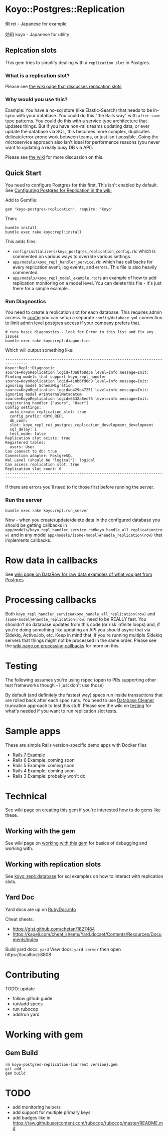 # Koyo::Postgres::Replication

例 rei - Japanese for example 

効用 koyo - Japanese for utility

## Replcation slots

This gem tries to simplify dealing with a `replication slot` in Postgres. 

### What is a replication slot?

Please see [the wiki page that discusses replication
slots](https://github.com/wiseleyb/koyo-postgres-replication/wiki/What-is-replication%3F)

### Why would you use this?

Example: You have a no-sql store (like Elastic-Search) that needs to be in-sync
with your database. You could do this "the Rails way" with `after-save` type
patterns. You could do this with a service type architecture that updates
things. But if you have non-rails teams updating data, or ever update the
database via SQL, this becomes more complex, duplicates delicate/error-prone
work between teams, or just isn't possible. Going the microservice approach
also isn't ideal for performance reasons (you never want to updating a really
busy DB via API). 

Please see [the
wiki](https://github.com/wiseleyb/koyo-postgres-replication/wiki/What-is-replication%3F)
for more discussion on this.

## Quick Start

You need to configure Postgres for this first. This isn't enabled by default.
See [Configuring Postgres for Replication in the
wiki](https://github.com/wiseleyb/koyo-postgres-replication/wiki/Configuring-Postgres-for-Replication)

Add to Gemfile:

```
gem 'koyo-postgres-replication', require: 'koyo'
```

Then:

```
bundle install
bundle exec rake koyo:repl:install
```

This adds files:

* `config/initializers/koyo_postgres_replication_config.rb`: which is commented
  on various ways to override various settings.
* `app/models/koyo_repl_handler_service.rb`: which has call backs for every
  replication event, log events, and errors. This file is also heavily
commented.
* `app/models/koyo_repl_model_example.rb`: is an example of how to add
  replication monitoring on a model level. You can delete this file - it's just
there for a simple example. 

### Run Diagnostics

You need to create a replication slot for each database. This requires admin
access. In
[config](https://github.com/wiseleyb/koyo-postgres-replication/blob/main/lib/koyo/repl/templates/koyo_postgres_replication_config.txt)
you can setup a separate `config/database.yml` connection to limit admin level
postgres access if your company prefers that.

```
# runs basic diagnostics - look for Error in this list and fix any issues
bundle exec rake koyo:repl:diagnostics
```

Which will output something like:

```
--------------------------------------------------------------------------------
Koyo::Repl::Diagnostic
source=KoyoReplication logid=f3a8f68d3e level=info message=Init: Finding models that support koyo_repl_handler
source=KoyoReplication logid=410b6fd0d0 level=info message=Init: ignoring model SchemaMigration
source=KoyoReplication logid=b429e47251 level=info message=Init: ignoring model ArInternalMetadatum
source=KoyoReplication logid=6532a8ec76 level=info message=Init: registering handler ["users", "User"]
Config settings:
  auto_create_replication_slot: true
  config_prefix: KOYO_REPL
  db_conn:
  slot: koyo_repl_rei_postgres_replication_development_development
  sql_delay: 1
  test_mode: false
Replication slot exists: true
Registered tables:
  users: User
Can connect to db: true
Connection adapter: PostgreSQL
Wal Level (should be 'logical'): logical
Can access replication slot: true
Replication slot count: 0
--------------------------------------------------------------------------------
```

If there are errors you'll need to fix those first before running the server.

### Run the server

```
bundle exec rake koyo:repl:run_server
```

Now - when you create/update/delete data in the configured database you should
be getting callbacks in
`app/models/koyo_repl_handler_service.rb#koyo_handle_all_replication(row)` and
in any model `app/models/{some-model}#handle_replication(row)` that implements
callbacks.

# Row data in callbacks

See [wiki page on DataRow for raw data examples of what you get from
Postgres](https://github.com/wiseleyb/koyo-postgres-replication/wiki/Koyo::Repl::DataRow-data-spec)

# Processing callbacks

Both `koyo_repl_handler_service#koyo_handle_all_replication(row)` and
`{some-model}#handle_replication(row)` need to be REALLY fast. You shouldn't do
database updates from this code (or risk infinite loops) and, if you're doing
something like updating an API you should async that via Sidekiq, ActiveJob,
etc. Keep in mind that, if you're running multiple Sidekiq servers that things
might not be processed in the same order. Please see the [wiki page on
processing
callbacks](https://github.com/wiseleyb/koyo-postgres-replication/wiki/Processing-callbacks)
for more on this.

# Testing

The following assumes you're using rspec (open to PRs supporting other test
frameworks though - I just don't use those)

By default (and definitely the fastest way) specs run inside
transactions that are rolled back after each spec runs. You need to use
[Database Cleaner](https://github.com/DatabaseCleaner/database_cleaner)
truncation approach to test this stuff. Please see the wiki on
[testing](https://github.com/wiseleyb/koyo-postgres-replication/wiki/Testing)
for what's needed if you want to run replication slot tests.

# Sample apps

These are simple Rails version-specific demo apps with Docker files

* [Rails 7 Example](https://github.com/wiseleyb/rei-postgres-replication/tree/rails-7-example)
* Rails 6 Example: coming soon
* Rails 5 Example: coming soon
* Rails 4 Example: coming soon
* Rails 3 Example: probably won't do
 
# Technical 

See wiki page on [creating this
gem](https://github.com/wiseleyb/koyo-postgres-replication/wiki/Creating-this-GEM)
if you're interested how to do gems like these.

## Working with the gem

See wiki page on [working with this
gem](https://github.com/wiseleyb/koyo-postgres-replication/wiki/Developing-on-this-GEM)
for basics of debugging and working with.

## Working with replication slots

See
[koyo::repl::database](https://github.com/wiseleyb/koyo-postgres-replication/blob/main/lib/koyo/repl/database.rb)
for sql examples on how to interact with replication slots.

## Yard Doc

Yard docs are up on
[RubyDoc.info](https://rubydoc.info/github/wiseleyb/koyo-postgres-replication/main)

Cheat sheets:
* https://gist.github.com/chetan/1827484
* https://kapeli.com/cheat_sheets/Yard.docset/Contents/Resources/Documents/index

Build yard docs: `yard`
View docs: `yard server` then open https://localhost:8808

# Contributing

TODO: update

* follow github guide
* run/add specs
* run rubocop
* add/run yard

# Working with gem

## Gem Build

```
rm koyo-postgres-replication-{current version}.gem
git add .
gem build
```

# TODO

* add monitoring helpers
* add support for multiple primary keys
* add badges like in https://raw.githubusercontent.com/rubocop/rubocop/master/README.md
